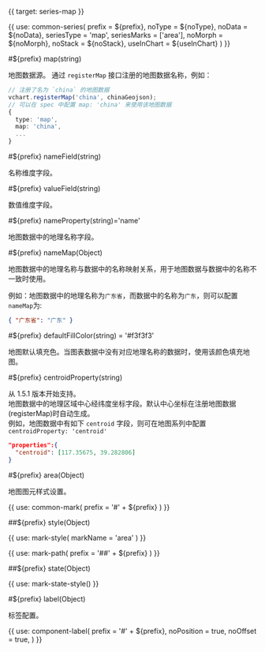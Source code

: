 {{ target: series-map }}

{{ use: common-series(
  prefix = ${prefix},
  noType = ${noType},
  noData = ${noData},
  seriesType = 'map',
  seriesMarks = ['area'],
  noMorph = ${noMorph},
  noStack = ${noStack},
  useInChart = ${useInChart}
) }}

#${prefix} map(string)

地图数据源。
通过 `registerMap` 接口注册的地图数据名称，例如：

```ts
// 注册了名为 `china` 的地图数据
vchart.registerMap('china', chinaGeojson);
// 可以在 spec 中配置 map: 'china' 来使用该地图数据
{
  type: 'map',
  map: 'china',
  ...
}
```

#${prefix} nameField(string)

名称维度字段。

#${prefix} valueField(string)

数值维度字段。

#${prefix} nameProperty(string)='name'

地图数据中的地理名称字段。

#${prefix} nameMap(Object)

地图数据中的地理名称与数据中的名称映射关系，用于地图数据与数据中的名称不一致时使用。

例如：地图数据中的地理名称为`广东省`，而数据中的名称为`广东`，则可以配置`nameMap`为:

```json
{ "广东省": "广东" }
```

#${prefix} defaultFillColor(string) = '#f3f3f3'

地图默认填充色。当图表数据中没有对应地理名称的数据时，使用该颜色填充地图。

#${prefix} centroidProperty(string)

从 1.5.1 版本开始支持。  
地图数据中的地理区域中心经纬度坐标字段。默认中心坐标在注册地图数据(registerMap)时自动生成。  
例如，地图数据中有如下 `centroid` 字段，则可在地图系列中配置 `centroidProperty: 'centroid'`

```json
"properties":{
  "centroid": [117.35675, 39.282806]
}
```

#${prefix} area(Object)

地图图元样式设置。

{{ use: common-mark(
  prefix = '#' + ${prefix}
) }}

##${prefix} style(Object)

{{ use: mark-style(
  markName = 'area'
) }}

{{ use: mark-path(
  prefix = '##' + ${prefix}
) }}

##${prefix} state(Object)

{{ use: mark-state-style() }}

<!-- area mark end -->

#${prefix} label(Object)

标签配置。

{{ use: component-label(
  prefix = '#' + ${prefix},
  noPosition = true,
  noOffset = true,
) }}
